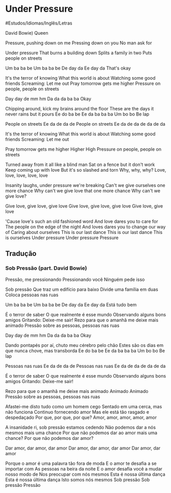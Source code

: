 # Under Pressure
#Estudos/Idiomas/Inglês/Letras

David Bowie)
Queen 

Pressure, pushing down on me
Pressing down on you
No man ask for

Under pressure
That burns a building down
Splits a family in two
Puts people on streets

Um ba ba be
Um ba ba be
De day da
Ee day da
That's okay

It's the terror of knowing
What this world is about
Watching some good friends
Screaming: Let me out
Pray tomorrow gets me higher
Pressure on people, people on streets

Day day de mm hm
Da da da ba ba
Okay

Chipping around, kick my brains around the floor
These are the days it never rains but it pours
Ee do ba be
Ee da ba ba ba
Um bo bo
Be lap

People on streets
Ee da de da de
People on streets
Ee da de da de da de da

It's the terror of knowing
What this world is about
Watching some good friends
Screaming: Let me out

Pray tomorrow gets me higher
Higher
High
Pressure on people, people on streets

Turned away from it all like a blind man
Sat on a fence but it don't work
Keep coming up with love
But it's so slashed and torn
Why, why, why?
Love, love, love, love, love

Insanity laughs, under pressure we're breaking
Can't we give ourselves one more chance
Why can't we give love that one more chance
Why can't we give love?

Give love, give love, give love
Give love, give love, give love
Give love, give love

'Cause love's such an old fashioned word
And love dares you to care for
The people on the edge of the night
And loves dares you to change our way of
Caring about ourselves
This is our last dance
This is our last dance
This is ourselves
Under pressure
Under pressure
Pressure

## Tradução

### Sob Pressão (part. David Bowie)

Pressão, me pressionando
Pressionando você
Ninguém pede isso

Sob pressão
Que traz um edifício para baixo
Divide uma família em duas
Coloca pessoas nas ruas

Um ba ba be
Um ba ba be
De day da
Ee day da
Está tudo bem

É o terror de saber
O que realmente é esse mundo
Observando alguns bons amigos
Gritando: Deixe-me sair!
Rezo para que o amanhã me deixe mais animado
Pressão sobre as pessoas, pessoas nas ruas

Day day de mm hm
Da da da ba ba
Okay

Dando pontapés por aí, chuto meu cérebro pelo chão
Estes são os dias em que nunca chove, mas transborda
Ee do ba be
Ee da ba ba ba
Um bo bo
Be lap

Pessoas nas ruas
Ee da de da de
Pessoas nas ruas
Ee da de da de da de da

É o terror de saber
O que realmente é esse mundo
Observando alguns bons amigos
Gritando: Deixe-me sair!

Rezo para que o amanhã me deixe mais animado
Animado
Animado
Pressão sobre as pessoas, pessoas nas ruas

Afastei-me disto tudo como um homem cego
Sentado em uma cerca, mas não funciona
Continuo fornecendo amor
Mas ele está tão rasgado e despedaçado
Por que, por que, por que?
Amor, amor, amor, amor, amor

A insanidade ri, sob pressão estamos cedendo
Não podemos dar a nós mesmos mais uma chance
Por que não podemos dar ao amor mais uma chance?
Por que não podemos dar amor?

Dar amor, dar amor, dar amor
Dar amor, dar amor, dar amor
Dar amor, dar amor

Porque o amor é uma palavra tão fora de moda
E o amor te desafia a se importar com
As pessoas na beira da noite
E o amor desafia você a mudar nosso modo de
Nos preocupar com nós mesmos
Esta é nossa última dança
Esta é nossa última dança
Isto somos nós mesmos
Sob pressão
Sob pressão
Pressão